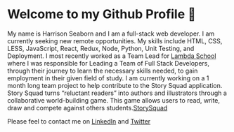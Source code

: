 # Welcome to my Github Profile 👋

My name is Harrison Seaborn and I am a full-stack web developer. I am currently seeking new remote opportunities. My skills include HTML, CSS, LESS, JavaScript, React, Redux, Node, Python, Unit Testing, and Deployment. I most recently worked as a Team Lead for [Lambda School](https://lambdaschool.com/) where I was responsible for Leading a Team of Full Stack Developers, through their journey to learn the necessary skills needed, to gain employment in their given field of study. I am currently working on a 1 month long team project to help contribute to the Story Squad application. Story Squad turns “reluctant readers” into authors and illustrators through a collaborative world-building game. This game allows users to read, write, draw and compete against others students.[StorySquad](https://github.com/orgs/Lambda-School-Labs/teams/labs-28-a-storysquad/repositories)

Please feel to contact me on [LinkedIn](https://www.linkedin.com/in/harrison-seaborn/) and [Twitter](https://twitter.com/HarrisonSeaborn)







<!--
**HarrisonMS/HarrisonMS** is a ✨ _special_ ✨ repository because its `README.md` (this file) appears on your GitHub profile.
Welcome My name is Harrison Seaborn and I am a full-stack web developer. I am currently seeking new remote opportunities.
Here are some ideas to get you started:

- 🔭 I’m currently working on ...
- 🌱 I’m currently learning ...
- 👯 I’m looking to collaborate on ...
- 🤔 I’m looking for help with ...
- 💬 Ask me about ...
- 📫 How to reach me: ...
- 😄 Pronouns: ...
- ⚡ Fun fact: ...
-->
